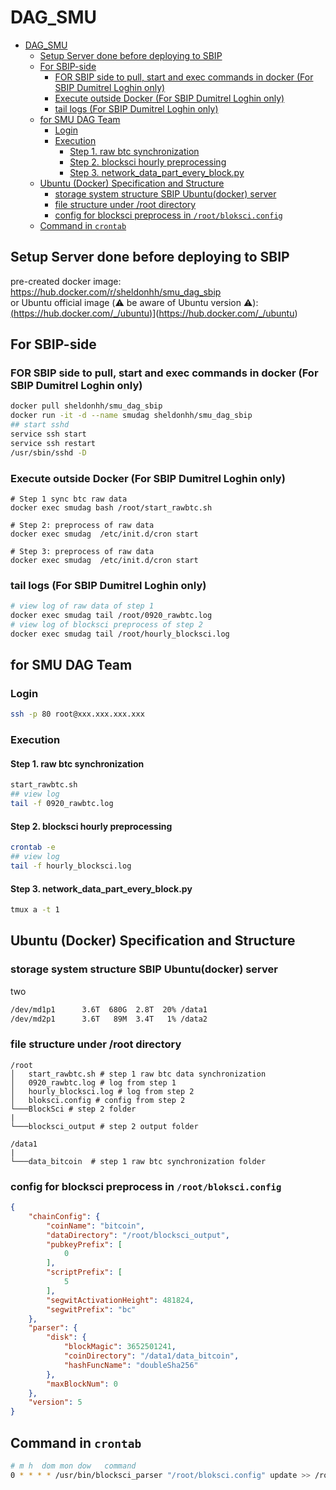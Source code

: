 # DAG_SMU
- [DAG_SMU](#dag_smu)
  - [Setup Server done before deploying to SBIP](#setup-server-done-before-deploying-to-sbip)
  - [For SBIP-side](#for-sbip-side)
    - [FOR SBIP side to pull, start and exec commands in docker (For SBIP Dumitrel Loghin only)](#for-sbip-side-to-pull-start-and-exec-commands-in-docker-for-sbip-dumitrel-loghin-only)
    - [Execute outside Docker (For SBIP Dumitrel Loghin only)](#execute-outside-docker-for-sbip-dumitrel-loghin-only)
    - [tail logs (For SBIP Dumitrel Loghin only)](#tail-logs-for-sbip-dumitrel-loghin-only)
  - [for SMU DAG Team](#for-smu-dag-team)
    - [Login](#login)
    - [Execution](#execution)
      - [Step 1. raw btc synchronization](#step-1-raw-btc-synchronization)
      - [Step 2. blocksci hourly preprocessing](#step-2-blocksci-hourly-preprocessing)
      - [Step 3. network_data_part_every_block.py](#step-3-network_data_part_every_blockpy)
  - [Ubuntu (Docker) Specification and Structure](#ubuntu-docker-specification-and-structure)
    - [storage system structure SBIP Ubuntu(docker) server](#storage-system-structure-sbip-ubuntudocker-server)
    - [file structure under /root directory](#file-structure-under-root-directory)
    - [config for blocksci preprocess in `/root/bloksci.config`](#config-for-blocksci-preprocess-in-rootbloksciconfig)
  - [Command in `crontab`](#command-in-crontab)
## Setup Server done before deploying to SBIP
pre-created docker image: https://hub.docker.com/r/sheldonhh/smu_dag_sbip    
or Ubuntu official image (⚠️ be aware of Ubuntu version ⚠️): 
[(https://hub.docker.com/_/ubuntu)](https://hub.docker.com/_/ubuntu)](https://hub.docker.com/_/ubuntu)


## For SBIP-side

### FOR SBIP side to pull, start and exec commands in docker (For SBIP Dumitrel Loghin only)
```bash
docker pull sheldonhh/smu_dag_sbip
docker run -it -d --name smudag sheldonhh/smu_dag_sbip
## start sshd
service ssh start
service ssh restart
/usr/sbin/sshd -D
```
### Execute outside Docker (For SBIP Dumitrel Loghin only)
```
# Step 1 sync btc raw data
docker exec smudag bash /root/start_rawbtc.sh

# Step 2: preprocess of raw data
docker exec smudag  /etc/init.d/cron start

# Step 3: preprocess of raw data
docker exec smudag  /etc/init.d/cron start
```


### tail logs (For SBIP Dumitrel Loghin only)
```bash
# view log of raw data of step 1
docker exec smudag tail /root/0920_rawbtc.log
# view log of blocksci preprocess of step 2
docker exec smudag tail /root/hourly_blocksci.log
```

## for SMU DAG Team 

### Login
```bash
ssh -p 80 root@xxx.xxx.xxx.xxx
```

### Execution
#### Step 1. raw btc synchronization
```bash
start_rawbtc.sh
## view log
tail -f 0920_rawbtc.log
```
#### Step 2. blocksci hourly preprocessing
```bash
crontab -e
## view log
tail -f hourly_blocksci.log
```

#### Step 3. network_data_part_every_block.py
```bash
tmux a -t 1
```

## Ubuntu (Docker) Specification and Structure 
### storage system structure SBIP Ubuntu(docker) server 
two 
```bash
/dev/md1p1      3.6T  680G  2.8T  20% /data1
/dev/md2p1      3.6T   89M  3.4T   1% /data2
```

### file structure under /root directory
```
/root
│   start_rawbtc.sh # step 1 raw btc data synchronization
│   0920_rawbtc.log # log from step 1
│   hourly_blocksci.log # log from step 2
│   bloksci.config # config from step 2
└───BlockSci # step 2 folder
|
└───blocksci_output # step 2 output folder

/data1
|   
└───data_bitcoin  # step 1 raw btc synchronization folder
```

### config for blocksci preprocess in `/root/bloksci.config`
```json
{
    "chainConfig": {
        "coinName": "bitcoin",
        "dataDirectory": "/root/blocksci_output",
        "pubkeyPrefix": [
            0
        ],
        "scriptPrefix": [
            5
        ],
        "segwitActivationHeight": 481824,
        "segwitPrefix": "bc"
    },
    "parser": {
        "disk": {
            "blockMagic": 3652501241,
            "coinDirectory": "/data1/data_bitcoin",
            "hashFuncName": "doubleSha256"
        },
        "maxBlockNum": 0
    },
    "version": 5
}
```
## Command in `crontab`
```bash
# m h  dom mon dow   command
0 * * * * /usr/bin/blocksci_parser "/root/bloksci.config" update >> /root/hourly_blocksci.log
```